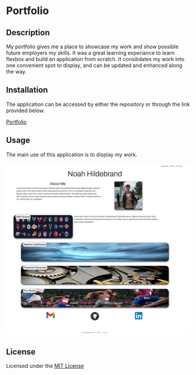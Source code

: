 # Portfolio

## Description


My portfolio gives me a place to showcase my work and show possible future employers my skills.
 It was a great learning experiance to learn flexbox and build an application from scratch. It consilidates 
 my work into one convenient spot to display, and can be updated and enhanced along the way.


## Installation

The application can be accessed by either the repository or through the link provided below.

[Portfolio](https://nhilde.github.io/Portfolio/)

## Usage

The main use of this application is to display my work.

![Application Image](./assets/images/newPortfolio.png)  


## License

Licensed under the [MIT License](LICENSE)